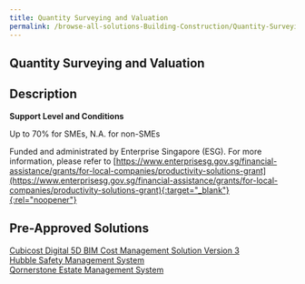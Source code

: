 ```yaml
---
title: Quantity Surveying and Valuation
permalink: /browse-all-solutions-Building-Construction/Quantity-Surveying-and-Valuation
---
```


## Quantity Surveying and Valuation
## Description

**Support Level and Conditions**

Up to 70% for SMEs, N.A. for non-SMEs

Funded and administrated by Enterprise Singapore (ESG). For more information, please refer to
[https://www.enterprisesg.gov.sg/financial-assistance/grants/for-local-companies/productivity-solutions-grant](https://www.enterprisesg.gov.sg/financial-assistance/grants/for-local-companies/productivity-solutions-grant){:target="_blank"}{:rel="noopener"}

## Pre-Approved Solutions

<a href='/productivity-solutions-grant/solutionrepo/solution436' target='_blank'>Cubicost Digital 5D BIM Cost Management Solution Version 3</a><br>
<a href='/productivity-solutions-grant/solutionrepo/solution458' target='_blank'>Hubble Safety Management System</a><br>
<a href='/productivity-solutions-grant/solutionrepo/solution469' target='_blank'>Qornerstone Estate Management System</a><br>

